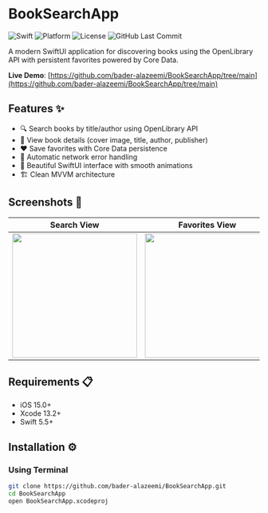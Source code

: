 # BookSearchApp


![Swift](https://img.shields.io/badge/Swift-5.5-orange.svg)
![Platform](https://img.shields.io/badge/platform-iOS-blue.svg)
![License](https://img.shields.io/badge/license-MIT-lightgrey.svg)
![GitHub Last Commit](https://img.shields.io/github/last-commit/bader-alazeemi/BookSearchApp)

A modern SwiftUI application for discovering books using the OpenLibrary API with persistent favorites powered by Core Data.

**Live Demo**: [https://github.com/bader-alazeemi/BookSearchApp/tree/main](https://github.com/bader-alazeemi/BookSearchApp/tree/main)

## Features ✨

- 🔍 Search books by title/author using OpenLibrary API
- 📖 View book details (cover image, title, author, publisher)
- ❤️ Save favorites with Core Data persistence
- 🔄 Automatic network error handling
- 🎨 Beautiful SwiftUI interface with smooth animations
- 🏗️ Clean MVVM architecture

## Screenshots 📱

| Search View | Favorites View | Dark Mode |
|------------|---------------|-----------|
| <img src="screenshots/search.png" width="250"> | <img src="screenshots/favorites.png" width="250"> | <img src="screenshots/dark_mode.png" width="250"> |

## Requirements 📋

- iOS 15.0+
- Xcode 13.2+
- Swift 5.5+

## Installation ⚙️

### Using Terminal
```bash
git clone https://github.com/bader-alazeemi/BookSearchApp.git
cd BookSearchApp
open BookSearchApp.xcodeproj
